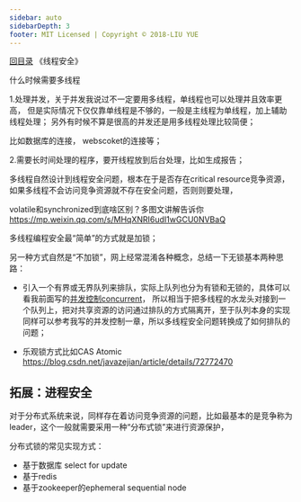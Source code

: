 ```yaml
---
sidebar: auto
sidebarDepth: 3
footer: MIT Licensed | Copyright © 2018-LIU YUE
---
```


[回目录](/docs/software)  《线程安全》

什么时候需要多线程

1.处理并发，关于并发我说过不一定要用多线程，单线程也可以处理并且效率更高，
但是实际情况下仅仅靠单线程是不够的，一般是主线程为单线程，加上辅助线程处理；
另外有时候不算是很高的并发还是用多线程处理比较简便；

比如数据库的连接，
webscoket的连接等；

2.需要长时间处理的程序，要开线程放到后台处理，比如生成报告；

多线程自然设计到线程安全问题，根本在于是否存在critical resource竞争资源，
如果多线程不会访问竞争资源就不存在安全问题，否则则要处理，

volatile和synchronized到底啥区别？多图文讲解告诉你
https://mp.weixin.qq.com/s/MHqXNRI6udI1wGCU0NVBaQ

多线程编程安全最“简单”的方式就是加锁；

另一种方式自然是“不加锁”，网上经常混淆各种概念，总结一下无锁基本两种思路：
+ 引入一个有界或无界队列来排队，实际上队列也分为有锁和无锁的，具体可以看我前面写的[并发控制concurrent](/docs/software/highlevel/concurrent)，
所以相当于把多线程的水龙头对接到一个队列上，把对共享资源的访问通过排队的方式隔离开，至于队列本身的实现同样可以参考我写的并发控制一章，所以多线程安全问题转换成了如何排队的问题；

+ 乐观锁方式比如CAS Atomic https://blog.csdn.net/javazejian/article/details/72772470

## 拓展：进程安全

对于分布式系统来说，同样存在着访问竞争资源的问题，比如最基本的是竞争称为leader，这个一般就需要采用一种“分布式锁”来进行资源保护，

分布式锁的常见实现方式：
+ 基于数据库 select for update
+ 基于redis
+ 基于zookeeper的ephemeral sequential node


